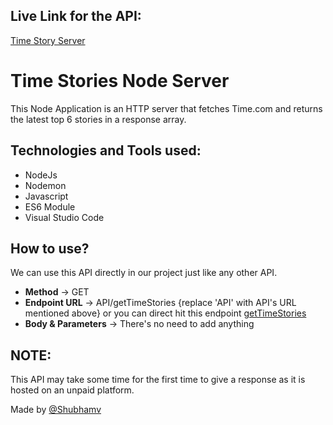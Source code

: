 ## Live Link for the API:
[Time Story Server](https://time-stories-2312.onrender.com/)

# Time Stories Node Server
This Node Application is an HTTP server that fetches Time.com and returns the latest top 6 stories in a response array.

## Technologies and Tools used:
- NodeJs
- Nodemon
- Javascript
- ES6 Module
- Visual Studio Code

## How to use?
We can use this API directly in our project just like any other API.

- **Method** -> GET
- **Endpoint URL** -> API/getTimeStories {replace 'API' with API's URL mentioned above} or you can direct hit this endpoint [getTimeStories](https://time-stories-2312.onrender.com/getTimeStories)
- **Body & Parameters** -> There's no need to add anything 

## NOTE:
This API may take some time for the first time to give a response as it is hosted on an unpaid platform.

Made by [@Shubhamv](https://www.linkedin.com/in/shubham-verma-096756213/)
